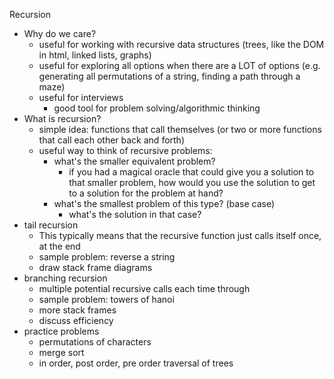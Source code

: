 Recursion
  * Why do we care?
    * useful for working with recursive data structures (trees, like the DOM in html, linked lists, graphs)
    * useful for exploring all options when there are a LOT of options (e.g. generating all permutations of a string, finding a path through a maze)
    * useful for interviews
      * good tool for problem solving/algorithmic thinking
  * What is recursion?
    * simple idea: functions that call themselves (or two or more functions that call each other back and forth)
    * useful way to think of recursive problems:
      * what's the smaller equivalent problem?
          * if you had a magical oracle that could give you a solution to that
            smaller problem, how would you use the solution to get to a solution
            for the problem at hand?
      * what's the smallest problem of this type? (base case)
        * what's the solution in that case?
  * tail recursion
    * This typically means that the recursive function just calls itself once, at the end
    * sample problem: reverse a string
    * draw stack frame diagrams
  * branching recursion
    * multiple potential recursive calls each time through
    * sample problem: towers of hanoi
    * more stack frames
    * discuss efficiency
  * practice problems
    * permutations of characters
    * merge sort
    * in order, post order, pre order traversal of trees


